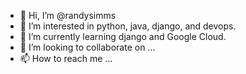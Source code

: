 - 👋 Hi, I’m @randysimms
- 👀 I’m interested in python, java, django, and devops.
- 🌱 I’m currently learning django and Google Cloud.
- 💞️ I’m looking to collaborate on ...
- 📫 How to reach me ...

<!---
randysimms/randysimms is a ✨ special ✨ repository because its `README.md` (this file) appears on your GitHub profile.
You can click the Preview link to take a look at your changes.
--->
